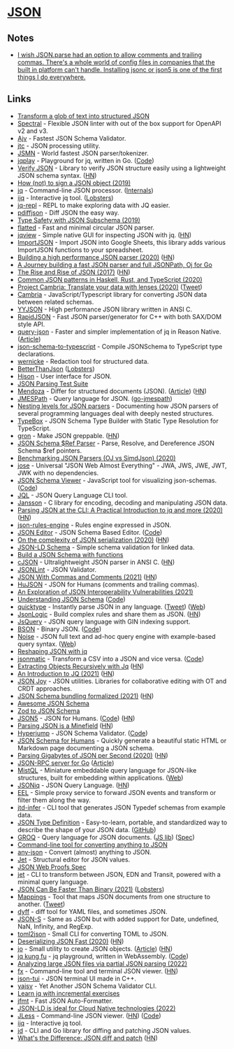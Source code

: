 # [JSON](https://www.json.org)

## Notes

- [I wish JSON.parse had an option to allow comments and trailing commas. There's a whole world of config files in companies that the built in platform can't handle. Installing jsonc or json5 is one of the first things I do everywhere.](https://twitter.com/ElliottZ/status/1442524500365508616)

## Links

- [Transform a glob of text into structured JSON](https://transform.isthe.link/?)
- [Spectral](https://github.com/stoplightio/spectral) - Flexible JSON linter with out of the box support for OpenAPI v2 and v3.
- [Ajv](https://github.com/epoberezkin/ajv) - Fastest JSON Schema Validator.
- [jtc](https://github.com/ldn-softdev/jtc) - JSON processing utility.
- [JSMN](https://github.com/zserge/jsmn) - World fastest JSON parser/tokenizer.
- [jqplay](https://jqplay.org/) - Playground for jq, written in Go. ([Code](https://github.com/jingweno/jqplay))
- [Verify JSON](https://github.com/yusufnb/verify-json) - Library to verify JSON structure easily using a lightweight JSON schema syntax. ([HN](https://news.ycombinator.com/item?id=22885527))
- [How (not) to sign a JSON object (2019)](https://latacora.micro.blog/2019/07/24/how-not-to.html)
- [jq](https://github.com/stedolan/jq) - Command-line JSON processor. ([Internals](https://github.com/stedolan/jq/wiki/Internals:-introduction))
- [ijq](https://sr.ht/~gpanders/ijq/) - Interactive jq tool. ([Lobsters](https://lobste.rs/s/grp58v/ijq_interactive_jq))
- [jq-repl](https://github.com/ashb/jqrepl) - REPL to make exploring data with JQ easier.
- [pdiffjson](https://github.com/jlevy/pdiffjson) - Diff JSON the easy way.
- [Type Safety with JSON Subschema (2019)](https://arxiv.org/pdf/1911.12651.pdf)
- [flatted](https://github.com/WebReflection/flatted) - Fast and minimal circular JSON parser.
- [jqview](https://github.com/fiatjaf/jqview) - Simple native GUI for inspecting JSON with jq. ([HN](https://news.ycombinator.com/item?id=23433290))
- [ImportJSON](https://github.com/bradjasper/ImportJSON) - Import JSON into Google Sheets, this library adds various ImportJSON functions to your spreadsheet.
- [Building a high performance JSON parser (2020)](https://dave.cheney.net/high-performance-json.html) ([HN](https://news.ycombinator.com/item?id=23662540))
- [A Journey building a fast JSON parser and full JSONPath, Oj for Go](https://github.com/ohler55/ojg/blob/master/design.md)
- [The Rise and Rise of JSON (2017)](https://twobithistory.org/2017/09/21/the-rise-and-rise-of-json.html) ([HN](https://news.ycombinator.com/item?id=23914743))
- [Common JSON patterns in Haskell, Rust, and TypeScript (2020)](https://codetalk.io/posts/2020-04-05-common-json-patterns-in-haskell-rust-and-javascript.html)
- [Project Cambria: Translate your data with lenses (2020)](https://www.inkandswitch.com/cambria.html) ([Tweet](https://www.instagram.com/archer.nick/))
- [Cambria](https://github.com/inkandswitch/cambria) - JavaScript/Typescript library for converting JSON data between related schemas.
- [YYJSON](https://github.com/ibireme/yyjson) - High performance JSON library written in ANSI C.
- [RapidJSON](https://github.com/Tencent/rapidjson) - Fast JSON parser/generator for C++ with both SAX/DOM style API.
- [query-json](https://github.com/davesnx/query-json) - Faster and simpler implementation of jq in Reason Native. ([Article](https://sancho.dev/blog/cross-compile-query-json/))
- [json-schema-to-typescript](https://github.com/bcherny/json-schema-to-typescript) - Compile JSONSchema to TypeScript type declarations.
- [wernicke](https://github.com/latacora/wernicke) - Redaction tool for structured data.
- [BetterThanJson](https://wiki.alopex.li/BetterThanJson) ([Lobsters](https://lobste.rs/s/s9rbxf/betterthanjson))
- [Hjson](https://hjson.github.io/) - User interface for JSON.
- [JSON Parsing Test Suite](https://github.com/nst/JSONTestSuite)
- [Mendoza](https://github.com/sanity-io/mendoza) - Differ for structured documents (JSON). ([Article](https://www.sanity.io/blog/mendoza)) ([HN](https://news.ycombinator.com/item?id=24943775))
- [JMESPath](https://jmespath.org/) - Query language for JSON. ([go-jmespath](https://github.com/jmespath/go-jmespath))
- [Nesting levels for JSON parsers](https://github.com/lovasoa/bad_json_parsers) - Documenting how JSON parsers of several programming languages deal with deeply nested structures.
- [TypeBox](https://github.com/sinclairzx81/typebox) - JSON Schema Type Builder with Static Type Resolution for TypeScript.
- [gron](https://github.com/tomnomnom/gron) - Make JSON greppable. ([HN](https://news.ycombinator.com/item?id=25006277))
- [JSON Schema \$Ref Parser](https://github.com/APIDevTools/json-schema-ref-parser) - Parse, Resolve, and Dereference JSON Schema \$ref pointers.
- [Benchmarking JSON Parsers (OJ vs SimdJson) (2020)](https://www.mayerdan.com/ruby/2020/11/15/benchmarking-JSON-parser)
- [jose](https://github.com/panva/jose) - Universal "JSON Web Almost Everything" - JWA, JWS, JWE, JWT, JWK with no dependencies.
- [JSON Schema Viewer](http://jlblcc.github.io/json-schema-viewer/) - JavaScript tool for visualizing json-schemas. ([Code](https://github.com/jlblcc/json-schema-viewer))
- [JQL](https://github.com/yamafaktory/jql) - JSON Query Language CLI tool.
- [Jansson](https://github.com/akheron/jansson) - C library for encoding, decoding and manipulating JSON data.
- [Parsing JSON at the CLI: A Practical Introduction to jq and more (2020)](https://sequoia.makes.software/parsing-json-at-the-cli-a-practical-introduction-to-jq-and-more/) ([HN](https://news.ycombinator.com/item?id=25498364))
- [json-rules-engine](https://github.com/CacheControl/json-rules-engine) - Rules engine expressed in JSON.
- [JSON Editor](https://json-editor.github.io/json-editor/) - JSON Schema Based Editor. ([Code](https://github.com/json-editor/json-editor))
- [On the complexity of JSON serialization (2020)](https://einarwh.wordpress.com/2020/05/08/on-the-complexity-of-json-serialization/) ([HN](https://news.ycombinator.com/item?id=25870793))
- [JSON-LD Schema](https://github.com/mulesoft-labs/json-ld-schema) - Simple schema validation for linked data.
- [Build a JSON Schema with functions](https://github.com/wittydeveloper/functional-json-schema)
- [cJSON](https://github.com/DaveGamble/cJSON) - Ultralightweight JSON parser in ANSI C. ([HN](https://news.ycombinator.com/item?id=30302933))
- [JSONLint](https://jsonlint.com/) - JSON Validator.
- [JSON With Commas and Comments (2021)](https://nigeltao.github.io/blog/2021/json-with-commas-comments.html) ([HN](https://news.ycombinator.com/item?id=26224255))
- [HuJSON](https://github.com/tailscale/hujson) - JSON for Humans (comments and trailing commas).
- [An Exploration of JSON Interoperability Vulnerabilities (2021)](https://labs.bishopfox.com/tech-blog/an-exploration-of-json-interoperability-vulnerabilities)
- [Understanding JSON Schema](https://json-schema.org/understanding-json-schema/) ([Code](https://github.com/json-schema-org/understanding-json-schema))
- [quicktype](https://app.quicktype.io/) - Instantly parse JSON in any language. ([Tweet](https://twitter.com/steipete/status/1380860288791117835)) ([Web](https://quicktype.io/))
- [JsonLogic](https://jsonlogic.com/) - Build complex rules and share them as JSON. ([HN](https://news.ycombinator.com/item?id=27306263))
- [JsQuery](https://github.com/postgrespro/jsquery) - JSON query language with GIN indexing support.
- [BSON](http://bsonspec.org/) - Binary JSON. ([Code](https://github.com/mongodb/bsonspec.org))
- [Noise](https://github.com/pipedown/noise) - JSON full text and ad-hoc query engine with example-based query syntax. ([Web](https://noisesearch.org/))
- [Reshaping JSON with jq](https://programminghistorian.org/en/lessons/json-and-jq)
- [jsonmatic](https://jsonmatic.com/) - Transform a CSV into a JSON and vice versa. ([Code](https://github.com/erikmartinjordan/jsonmatic))
- [Extracting Objects Recursively with Jq](https://til.simonwillison.net/jq/extracting-objects-recursively) ([HN](https://news.ycombinator.com/item?id=28026712))
- [An Introduction to JQ (2021)](https://earthly.dev/blog/jq-select/) ([HN](https://news.ycombinator.com/item?id=28297232))
- [JSON Joy](https://github.com/streamich/json-joy) - JSON utilities. Libraries for collaborative editing with OT and CRDT approaches.
- [JSON Schema bundling formalized (2021)](https://json-schema.org/blog/posts/bundling-json-schema-compound-documents) ([HN](https://news.ycombinator.com/item?id=28479464))
- [Awesome JSON Schema](https://github.com/jviotti/awesome-jsonschema)
- [Zod to JSON Schema](https://github.com/StefanTerdell/zod-to-json-schema)
- [JSON5](https://json5.org/) - JSON for Humans. ([Code](https://github.com/json5/json5)) ([HN](https://news.ycombinator.com/item?id=28668282))
- [Parsing JSON is a Minefield](http://seriot.ch/projects/parsing_json.html) ([HN](https://news.ycombinator.com/item?id=28826600))
- [Hyperjump](https://json-schema.hyperjump.io/) - JSON Schema Validator. ([Code](https://github.com/hyperjump-io/json-schema-validator))
- [JSON Schema for Humans](https://github.com/coveooss/json-schema-for-humans) - Quickly generate a beautiful static HTML or Markdown page documenting a JSON schema.
- [Parsing Gigabytes of JSON per Second (2020)](https://arxiv.org/abs/1902.08318) ([HN](https://news.ycombinator.com/item?id=28941207))
- [JSON-RPC server for Go](https://github.com/swaggest/jsonrpc/) ([Article](https://dev.to/vearutop/json-rpc-2-0-with-swagger-ui-2h3g))
- [MistQL](https://github.com/evinism/mistql) - Miniature embeddable query language for JSON-like structures, built for embedding within applications. ([Web](https://www.mistql.com/))
- [JSONiq](https://www.jsoniq.org/) - JSON Query Language. ([HN](https://news.ycombinator.com/item?id=29159343))
- [EEL](https://github.com/Comcast/eel) - Simple proxy service to forward JSON events and transform or filter them along the way.
- [jtd-infer](https://github.com/jsontypedef/json-typedef-infer) - CLI tool that generates JSON Typedef schemas from example data.
- [JSON Type Definition](https://jsontypedef.com/) - Easy-to-learn, portable, and standardized way to describe the shape of your JSON data. ([GitHub](https://github.com/jsontypedef))
- [GROQ](https://groq.dev/) - Query language for JSON documents. ([JS lib](https://github.com/sanity-io/groq-js)) ([Spec](https://github.com/sanity-io/GROQ))
- [Command-line tool for converting anything to JSON](https://github.com/antonmedv/eat)
- [any-json](https://github.com/any-json/any-json) - Convert (almost) anything to JSON.
- [Jet](https://github.com/ChrisPenner/jet) - Structural editor for JSON values.
- [JSON Web Proofs Spec](https://github.com/json-web-proofs/json-web-proofs)
- [jet](https://github.com/borkdude/jet) - CLI to transform between JSON, EDN and Transit, powered with a minimal query language.
- [JSON Can Be Faster Than Binary (2021)](https://www.tbray.org/ongoing/When/202x/2021/12/03/Filtering-Lessons) ([Lobsters](https://lobste.rs/s/kqycne/json_can_be_faster_than_binary))
- [Mappings](https://www.stedi.com/docs/mappings) - Tool that maps JSON documents from one structure to another. ([Tweet](https://twitter.com/tlakomy/status/1470374323999453185))
- [dyff](https://github.com/homeport/dyff) - diff tool for YAML files, and sometimes JSON.
- [JSON-S](https://github.com/brillout/json-s) - Same as JSON but with added support for Date, undefined, NaN, Infinity, and RegExp.
- [toml2json](https://github.com/woodruffw/toml2json) - Small CLI for converting TOML to JSON.
- [Deserializing JSON Fast (2020)](https://blog.datalust.co/deserializing-json-really-fast/) ([HN](https://news.ycombinator.com/item?id=29750062))
- [jo](https://github.com/jpmens/jo) - Small utility to create JSON objects. ([Article](https://jpmens.net/2016/03/05/a-shell-command-to-create-json-jo/)) ([HN](https://news.ycombinator.com/item?id=30224063))
- [jq kung fu](https://www.jqkungfu.com/) - jq playground, written in WebAssembly. ([Code](https://github.com/robertaboukhalil/jqkungfu))
- [Analyzing large JSON files via partial JSON parsing (2022)](https://datastation.multiprocess.io/blog/2022-01-06-analyzing-large-json-files-via-partial-json-parsing.html)
- [fx](https://github.com/antonmedv/fx) - Command-line tool and terminal JSON viewer. ([HN](https://news.ycombinator.com/item?id=29861043))
- [json-tui](https://github.com/ArthurSonzogni/json-tui) - JSON terminal UI made in C++.
- [yajsv](https://github.com/neilpa/yajsv) - Yet Another JSON Schema Validator CLI.
- [Learn jq with incremental exercises](https://github.com/andreamazza89/jq-exercises)
- [jfmt](https://github.com/scruffystuffs/jfmt.rs) - Fast JSON Auto-Formatter.
- [JSON-LD is ideal for Cloud Native technologies (2022)](https://ariadne.space/2022/02/11/json-ld-is-ideal-for-cloud-native-technologies/)
- [JLess](https://pauljuliusmartinez.github.io/) - Command-line JSON viewer. ([HN](https://news.ycombinator.com/item?id=30273940)) ([Code](https://github.com/PaulJuliusMartinez/jless))
- [ijq](https://github.com/gpanders/ijq) - Interactive jq tool.
- [jd](https://github.com/josephburnett/jd) - CLI and Go library for diffing and patching JSON values.
- [What's the Difference: JSON diff and patch](https://github.com/terminusdb/technical-blogs/blob/main/blogs/json_diff_and_patch.md) ([HN](https://news.ycombinator.com/item?id=30362025))
